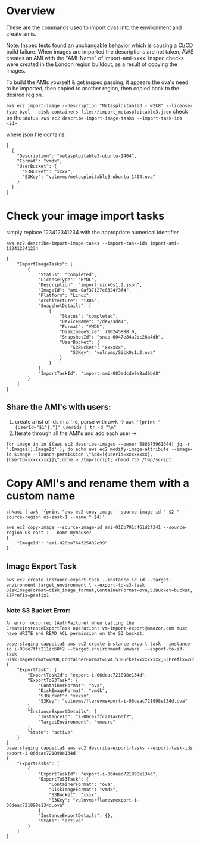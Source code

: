 # Overview
These are the commands used to import ovas into the environment and create
amis. 

Note: Inspec tests found an unchangable behavior which is causing a CI/CD build failure.
  When images are imported the descriptions are not taken, AWS creates an AMI with the 
  "AMI-Name" of import-ami-xxxx.  Inspec checks were created in the London region buildout,
  as a result of copying the images.  
  
  To build the AMIs yourself & get inspec passing, it appears the ova's need to be imported, then 
  copied to another region, then copied back to the desired region.
  
  <!-- todo: analyze/automate the 3-step image import process -->

`aws ec2 import-image --description "Metasploitable3 - w2k8" --license-type byol --disk-containers file://import_metasploitable3.json`
check on the status: `aws ec2 describe-import-image-tasks --import-task-ids <id>`

where json file contains:
```
[
  {
    "Description": "metasploitable3-ubuntu-1404",
    "Format": "vmdk",
    "UserBucket": {
      "S3Bucket": "xxxx",
      "S3Key": "vulnvms/metasploitable3-ubuntu-1404.ova"
    }
  }
]
```

# Check your image import tasks
simply replace 123412341234 with the appropriate numerical identifier

`aws ec2 describe-import-image-tasks --import-task-ids import-ami-123412341234`
```
{
    "ImportImageTasks": [
        {
            "Status": "completed",
            "LicenseType": "BYOL",
            "Description": "import_sickOs1.2.json",
            "ImageId": "ami-0af37127c6324f3f4",
            "Platform": "Linux",
            "Architecture": "i386",
            "SnapshotDetails": [
                {
                    "Status": "completed",
                    "DeviceName": "/dev/sda1",
                    "Format": "VMDK",
                    "DiskImageSize": 710245888.0,
                    "SnapshotId": "snap-0047e84a2bc28a4db",
                    "UserBucket": {
                        "S3Bucket": "xxxxxx",
                        "S3Key": "vulnvms/Sick0s1.2.ova"
                    }
                }
            ],
            "ImportTaskId": "import-ami-083edcde9a8ad6bd8"
        }
    ]
}
```


## Share the AMI's with users:
1. create a list of ids in a file, parse with awk -> `awk '{print "{UserId="$1"},"}' userids | tr -d "\n"`
2. Iterate through all the AMI's and add each user ->
```
for image in in $(aws ec2 describe-images --owner 588675961644| jq -r '.Images[].ImageId' ); do echo aws ec2 modify-image-attribute --image-id $image --launch-permission \"Add=[{UserId=xxxxxxxx},{UserId=xxxxxxxx}]\";done > /tmp/script; chmod 755 /tmp/script

```

# Copy AMI's and rename them with a custom name 
`chkami | awk '{print "aws ec2 copy-image --source-image-id " $2 " --source-region us-east-1 --name " $4}'`

```
aws ec2 copy-image --source-image-id ami-016b701c461d2f341 --source-region us-east-1 --name myhouse7
{
    "ImageId": "ami-020ba764325882e99"
}
```


## Image Export Task
`aws ec2 create-instance-export-task --instance-id id --target-environment target_environment \
 --export-to-s3-task DiskImageFormat=disk_image_format,ContainerFormat=ova,S3Bucket=bucket,S3Prefix=prefix1`

### Note S3 Bucket Error:
  `An error occurred (AuthFailure) when calling the CreateInstanceExportTask operation: vm-import-export@amazon.com must have WRITE and READ_ACL permission on the S3 bucket.`
  
```
base:staging cappetta$ aws ec2 create-instance-export-task --instance-id i-00ce7ffc211ac60f2 --target-environment vmware  --export-to-s3-task DiskImageFormat=VMDK,ContainerFormat=OVA,S3Bucket=xxxxxxxx,S3Prefix=vulnvms/flarevm
{
    "ExportTask": {
        "ExportTaskId": "export-i-06deac721898e134d",
        "ExportToS3Task": {
            "ContainerFormat": "ova",
            "DiskImageFormat": "vmdk",
            "S3Bucket": "xxxxx",
            "S3Key": "vulnvms/flarevmexport-i-06deac721898e134d.ova"
        },
        "InstanceExportDetails": {
            "InstanceId": "i-00ce7ffc211ac60f2",
            "TargetEnvironment": "vmware"
        },
        "State": "active"
    }
}
base:staging cappetta$ aws ec2 describe-export-tasks --export-task-ids export-i-06deac721898e134d
{
    "ExportTasks": [
        {
            "ExportTaskId": "export-i-06deac721898e134d",
            "ExportToS3Task": {
                "ContainerFormat": "ova",
                "DiskImageFormat": "vmdk",
                "S3Bucket": "xxxx",
                "S3Key": "vulnvms/flarevmexport-i-06deac721898e134d.ova"
            },
            "InstanceExportDetails": {},
            "State": "active"
        }
    ]
}
```

